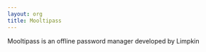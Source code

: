 ```yaml
---
layout: org
title: Mooltipass
---
```

Mooltipass is an offline password manager developed by Limpkin
